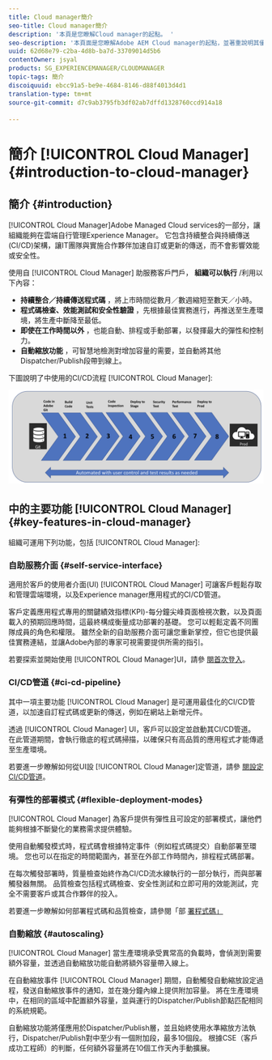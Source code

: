 ```yaml
---
title: Cloud manager簡介
seo-title: Cloud manager簡介
description: '本頁是您瞭解Cloud manager的起點。 '
seo-description: '本頁面是您瞭解Adobe AEM Cloud manager的起點，並著重說明其優點和主要功能。 '
uuid: 62d68e79-c2ba-4d8b-ba7d-33709014d5b6
contentOwner: jsyal
products: SG_EXPERIENCEMANAGER/CLOUDMANAGER
topic-tags: 簡介
discoiquuid: ebcc91a5-be9e-4684-8146-d88f4013d4d1
translation-type: tm+mt
source-git-commit: d7c9ab3795fb3df02ab7dffd1328760ccd914a18

---
```



# 簡介 [!UICONTROL Cloud Manager]{#introduction-to-cloud-manager}

## 簡介 {#introduction}

[!UICONTROL Cloud Manager]Adobe Managed Cloud services的一部分，讓組織能夠在雲端自行管理Experience Manager。 它包含持續整合與持續傳送(CI/CD)架構，讓IT團隊與實施合作夥伴加速自訂或更新的傳送，而不會影響效能或安全性。

使用自 [!UICONTROL Cloud Manager] 助服務客戶門戶， **組織可以執行** /利用以下內容：

* **持續整合／持續傳送程式碼** ，將上市時間從數月／數週縮短至數天／小時。
* **程式碼檢查、效能測試和安全性驗證** ，先根據最佳實務進行，再推送至生產環境，將生產中斷降至最低。
* **即使在工作時間以外** ，也能自動、排程或手動部署，以發揮最大的彈性和控制力。
* **自動縮放功能** ，可智慧地檢測對增加容量的需要，並自動將其他Dispatcher/Publish段帶到線上。

下圖說明了中使用的CI/CD流程 [!UICONTROL Cloud Manager]:

![](assets/screen_shot_2018-05-12at73843pm.png)

## 中的主要功能 [!UICONTROL Cloud Manager]{#key-features-in-cloud-manager}

組織可運用下列功能，包括 [!UICONTROL Cloud Manager]:

### 自助服務介面 {#self-service-interface}

適用於客戶的使用者介面(UI) [!UICONTROL Cloud Manager] 可讓客戶輕鬆存取和管理雲端環境，以及Experience manager應用程式的CI/CD管道。

客戶定義應用程式專用的關鍵績效指標(KPI)-每分鐘尖峰頁面檢視次數，以及頁面載入的預期回應時間，這最終構成衡量成功部署的基礎。 您可以輕鬆定義不同團隊成員的角色和權限。 雖然全新的自助服務介面可讓您重新掌控，但它也提供最佳實務連結，並讓Adobe內部的專家可視需要提供所需的指引。

若要探索並開始使用 [!UICONTROL Cloud Manager]UI，請參 [閱首次登入](https://helpx.adobe.com/experience-manager/cloud-manager/using/first-time-login.html)。

### CI/CD管道 {#ci-cd-pipeline}

其中一項主要功能 [!UICONTROL Cloud Manager] 是可運用最佳化的CI/CD管道，以加速自訂程式碼或更新的傳送，例如在網站上新增元件。

透過 [!UICONTROL Cloud Manager] UI，客戶可以設定並啟動其CI/CD管道。 在此管道期間，會執行徹底的程式碼掃描，以確保只有高品質的應用程式才能傳遞至生產環境。

若要進一步瞭解如何從UI設 [!UICONTROL Cloud Manager]定管道，請參 [閱設定CI/CD管道](https://helpx.adobe.com/experience-manager/cloud-manager/using/configuring-pipeline.html)。

### 有彈性的部署模式 {#flexible-deployment-modes}

[!UICONTROL Cloud Manager] 為客戶提供有彈性且可設定的部署模式，讓他們能夠根據不斷變化的業務需求提供體驗。

使用自動觸發模式時，程式碼會根據特定事件（例如程式碼提交）自動部署至環境。 您也可以在指定的時間範圍內，甚至在外部工作時間內，排程程式碼部署。

在每次觸發部署時，質量檢查始終作為CI/CD流水線執行的一部分執行，而與部署觸發器無關。 品質檢查包括程式碼檢查、安全性測試和立即可用的效能測試，完全不需要客戶或其合作夥伴的投入。

若要進一步瞭解如何部署程式碼和品質檢查，請參閱「部 [署程式碼」](deploying-code.md)

### 自動縮放 {#autoscaling}

[!UICONTROL Cloud Manager] 當生產環境承受異常高的負載時，會偵測到需要額外容量，並透過自動縮放功能自動將額外容量帶入線上。

在自動縮放事件 [!UICONTROL Cloud Manager] 期間，自動觸發自動縮放設定過程，發送自動縮放事件的通知，並在幾分鐘內線上提供附加容量。 將在生產環境中，在相同的區域中配置額外容量，並與運行的Dispatcher/Publish節點匹配相同的系統規範。

自動縮放功能將僅應用於Dispatcher/Publish層，並且始終使用水準縮放方法執行，Dispatcher/Publish對中至少有一個附加段，最多10個段。 根據CSE（客戶成功工程師）的判斷，任何額外容量將在10個工作天內手動擴展。
